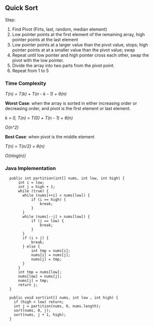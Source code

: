 ## Quick Sort
Step:
1. Find Pivot (Firts, last, random, median element)
2. Low pointer points at the first element of the remaining array, high pointer points at the last element
3. Low pointer points at a larger value than the pivot value, stops; high pointer points at at a smaller value than the pivot value; swap 
4. Repeat until low pointer and high pointer cross each other, swap the pivot with the low pointer. 
5. Divide the array into two parts from the pivot point.
6. Repeat from 1 to 5

### Time Complexity 

*T(n) = T(k) + T(n - k - 1) + &theta;(n)*

**Worst Case**: when the array is sorted in either increasing order or decreasing order, and pivot is the first element or last element. 

*k = 0,  T(n) = T(0) + T(n - 1) + &theta;(n)*

*O(n^2)*

**Best Case**: when pivot is the middle element 

*T(n) = T(n/2) + &theta;(n)* 

*O(nlog(n))*

### Java Implementation ###

```
  public int partition(int[] nums, int low, int high) {
      int i = low;
      int j = high + 1;
      while (true) {
        while (nums[++i] < nums[low]) {
            if (i == high) {
                break;
            }
        }
        while (nums[--j] > nums[low]) {
            if (j == low) {
                break;
            }
        }
        if (i > j) {
            break;
        } else {
            int tmp = nums[i];
            nums[i] = nums[j];
            nums[j] = tmp;
        }
      }
      int tmp = nums[low];
      nums[low] = nums[j];
      nums[j] = tmp;
      return j;
  }
  
  public void sort(int[] nums, int low , int high) {
    if (high < low) return;
    int j = partition(nums, 0, nums.length);
    sort(nums, 0, j);
    sort(nums, j + 1, high);
  }
```

